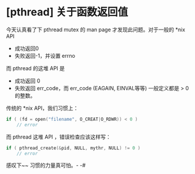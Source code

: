 # [pthread] 关于函数返回值

今天认真看了下 pthread mutex 的 man page 才发现此问题。对于一般的 *nix API

 * 成功返回0
 * 失败返回-1，并设置 errno
  
而 pthread 的这堆 API 是

 * 成功返回 0
 * 失败返回 err_code，而 err_code (EAGAIN, EINVAL等等) 一般定义都是 > 0 的整数。

传统的 *nix API，我们习惯上：

```C
if ( (fd = open("filename", O_CREAT|O_RDWR)) < 0 )
    // error
```

而 pthread 这堆 API ，错误检查应该这样写：

```C
if ( pthread_create(&pid, NULL, mythr, NULL) != 0 )
    // error
```

感叹下~~ 习惯的力量真可怕。- -#

